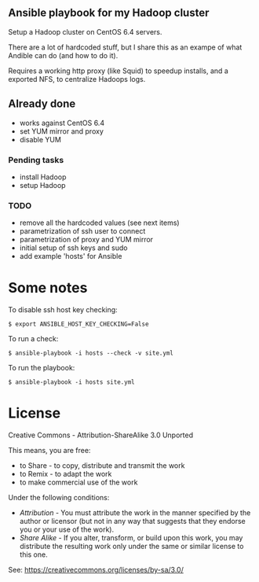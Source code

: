 Ansible playbook for my Hadoop cluster
--------------------------------------

Setup a Hadoop cluster on CentOS 6.4 servers.

There are a lot of hardcoded stuff, but I share this
as an exampe of what Andible can do (and how to do it).

Requires a working http proxy (like Squid) to speedup installs,
and a exported NFS, to centralize Hadoops logs.

## Already done

- works against CentOS 6.4
- set YUM mirror and proxy
- disable YUM 

### Pending tasks

- install Hadoop
- setup Hadoop

### TODO

- remove all the hardcoded values (see next items)
- parametrization of ssh user to connect
- parametrization of proxy and YUM mirror
- initial setup of ssh keys and sudo
- add example 'hosts' for Ansible

# Some notes

To disable ssh host key checking:

    $ export ANSIBLE_HOST_KEY_CHECKING=False

To run a check:

    $ ansible-playbook -i hosts --check -v site.yml

To run the playbook:

    $ ansible-playbook -i hosts site.yml

# License

Creative Commons - Attribution-ShareAlike 3.0 Unported

This means, you are free:

 - to Share - to copy, distribute and transmit the work
 - to Remix - to adapt the work
 - to make commercial use of the work

Under the following conditions:

 - *Attribution* - You must attribute the work in the manner specified by the author or licensor (but not in any way that suggests that they endorse you or your use of the work).
 - *Share Alike* - If you alter, transform, or build upon this work, you may distribute the resulting work only under the same or similar license to this one.

See: https://creativecommons.org/licenses/by-sa/3.0/

